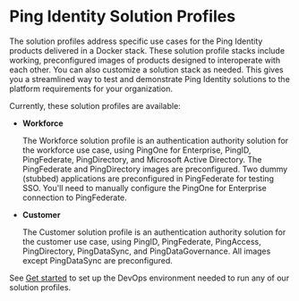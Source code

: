 # Ping Identity Solution Profiles

The solution profiles address specific use cases for the Ping Identity products delivered in a Docker stack. These solution profile stacks include working, preconfigured images of products designed to interoperate with each other. You can also customize a solution stack as needed. This gives you a streamlined way to test and demonstrate Ping Identity solutions to the platform requirements for your organization.

Currently, these solution profiles are available:

  * **Workforce**

    The Workforce solution profile is an authentication authority solution for the workforce use case, using PingOne for Enterprise, PingID, PingFederate, PingDirectory, and Microsoft Active Directory. The PingFederate and PingDirectory images are preconfigured. Two dummy (stubbed) applications are preconfigured in PingFederate for testing SSO. You'll need to manually configure the PingOne for Enterprise connection to PingFederate.

  * **Customer**

    The Customer solution profile is an authentication authority solution for the customer use case, using PingID, PingFederate, PingAccess, PingDirectory, PingDataSync, and PingDataGovernance. All images except PingDataSync are preconfigured.

See [Get started](docs/getStarted.md) to set up the DevOps environment needed to run any of our solution profiles.
